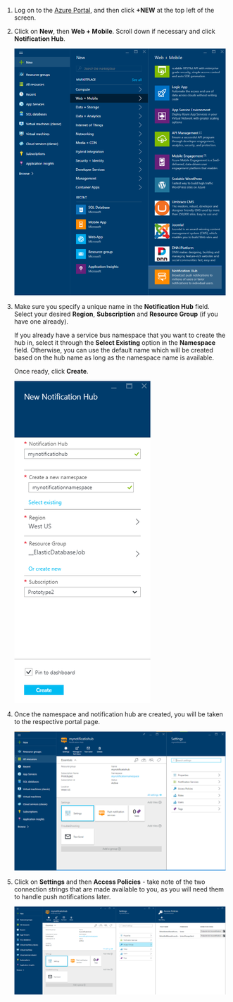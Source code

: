 

1. Log on to the [Azure Portal](https://portal.azure.cn), and then click **+NEW** at the top left of the screen.

2. Click on **New**, then **Web + Mobile**. Scroll down if necessary and click **Notification Hub**.

   	![Azure Portal - Create Notification Hubs](./media/notification-hubs-portal-create-new-hub/notification-hubs-azure-portal-create.png)

3. Make sure you specify a unique name in the **Notification Hub** field. Select your desired **Region**, **Subscription** and **Resource Group** (if you have one already). 
 
	If you already have a service bus namespace that you want to create the hub in, select it through the **Select Existing** option in the **Namespace** field.  Otherwise, you can use the default name which will be created based on the hub name as long as the namespace name is available. 

	Once ready, click **Create**.

   	![Azure Portal - Set notification hub properties](./media/notification-hubs-portal-create-new-hub/notification-hubs-azure-portal-settings.png)

4. Once the namespace and notification hub are created, you will be taken to the respective portal page. 

   	![Azure Portal - Notification hub portal page](./media/notification-hubs-portal-create-new-hub/notification-hubs-azure-portal-page.png)
       
5. Click on **Settings** and then **Access Policies** - take note of the two connection strings that are made available to you, as you will need them to handle push notifications later.

   	![Azure Portal - Notification hub connection strings](./media/notification-hubs-portal-create-new-hub/notification-hubs-connection-strings-portal.png)

